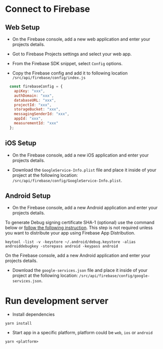 # Connect to Firebase

## Web Setup

- On the Firebase console, add a new web application and enter your projects details.

- Got to Firebase Projects settings and select your web app.
- From the Firebase SDK snippet, select `Config` options.
- Copy the Firebase config and add it to following location `/src/api/firebase/config/index.js`

```JavaScript
  const firebaseConfig = {
    apiKey: "xxx",
    authDomain: "xxx",
    databaseURL: "xxx",
    projectId: "xxx",
    storageBucket: "xxx",
    messagingSenderId: "xxx",
    appId: "xxx",
    measurementId: "xxx"
  };
```

## iOS Setup

- On the Firebase console, add a new iOS application and enter your projects details.

- Download the `GoogleService-Info.plist` file and place it inside of your project at the following location: `/src/api/firebase/config/GoogleService-Info.plist`.

## Android Setup

- On the Firebase console, add a new Android application and enter your projects details.

To generate Debug signing certificate SHA-1 (optional) use the command below or [follow the following instruction](https://developers.google.com/android/guides/client-auth). This step is not required unless you want to distribute your app using Firebase App Distribution.

```shell
keytool -list -v -keystore ~/.android/debug.keystore -alias androiddebugkey -storepass android -keypass android
```

On the Firebase console, add a new Android application and enter your projects details.

- Download the `google-services.json` file and place it inside of your project at the following location: `/src/api/firebase/config/google-services.json`.

# Run development server

- Install dependencies

```
yarn install
```

- Start app in a specific platform, platform could be `web`, `ios` or `android`

```
yarn <platform> 
```